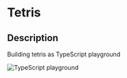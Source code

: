 # Tetris

## Description

Building tetris as TypeScript playground

![TypeScript playground](http://g.recordit.co/axvI9sZKJy.gif)



